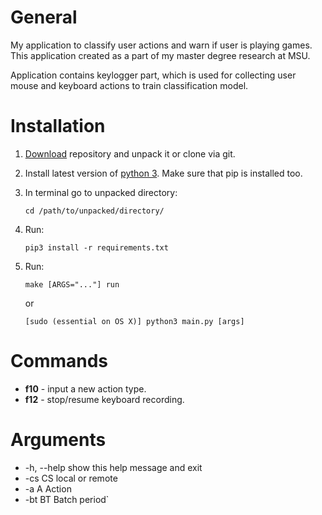 # General

My application to classify user actions and warn if user is playing games.
This application created as a part of my master degree research at MSU.

Application contains keylogger part, which is used for collecting user mouse and keyboard actions to train  classification model.

# Installation

1.  [Download](https://github.com/s00ler/gamewatcher/archive/master.zip) repository and unpack it or clone via git.
2.  Install latest version of [python 3](https://www.python.org). Make sure that pip is installed too.
3.  In terminal go to unpacked directory:

    `cd /path/to/unpacked/directory/`

4.  Run:

    `pip3 install -r requirements.txt`

5.  Run:

    `make [ARGS="..."] run`

    or

    `[sudo (essential on OS X)] python3 main.py [args]`

# Commands

-   **f10** - input a new action type.
-   **f12** - stop/resume keyboard recording.

# Arguments

-   \-h, --help  show this help message and exit
-   \-cs CS      local or remote
-   \-a A        Action
-   \-bt BT      Batch period\`
